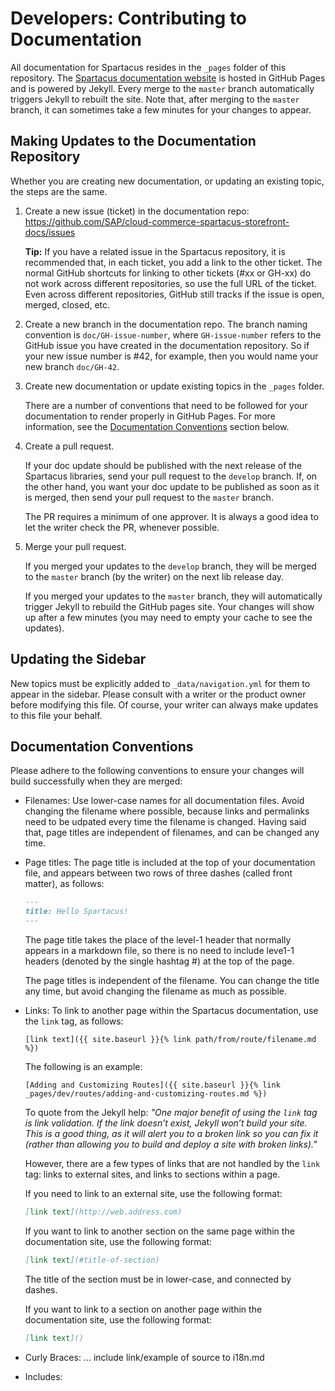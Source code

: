# Developers: Contributing to Documentation

All documentation for Spartacus resides in the `_pages` folder of this repository. The [Spartacus documentation website](https://sap.github.io/cloud-commerce-spartacus-storefront-docs/) is hosted in GitHub Pages and is powered by Jekyll. Every merge to the `master` branch automatically triggers Jekyll to rebuilt the site. Note that, after merging to the `master` branch, it can sometimes take a few minutes for your changes to appear.

## Making Updates to the Documentation Repository

Whether you are creating new documentation, or updating an existing topic, the steps are the same.

1. Create a new issue (ticket) in the documentation repo: https://github.com/SAP/cloud-commerce-spartacus-storefront-docs/issues

   **Tip:** If you have a related issue in the Spartacus repository, it is recommended that, in each ticket, you add a link to the other ticket. The normal GitHub shortcuts for linking to other tickets (#xx or GH-xx) do not work across different repositories, so use the full URL of the ticket. Even across different repositories, GitHub still tracks if the issue is open, merged, closed, etc.

2. Create a new branch in the documentation repo. The branch naming convention is `doc/GH-issue-number`, where `GH-issue-number` refers to the GitHub issue you have created in the documentation repository. So if your new issue number is #42, for example, then you would name your new branch `doc/GH-42`.

3. Create new documentation or update existing topics in the `_pages` folder.

   There are a number of conventions that need to be followed for your documentation to render properly in GitHub Pages. For more information, see the [Documentation Conventions](#documentation-conventions) section below.

4. Create a pull request.

   If your doc update should be published with the next release of the Spartacus libraries, send your pull request to the `develop` branch. If, on the other hand, you want your doc update to be published as soon as it is merged, then send your pull request to the `master` branch.

   The PR requires a minimum of one approver. It is always a good idea to let the writer check the PR, whenever possible.

5. Merge your pull request.

   If you merged your updates to the `develop` branch, they will be merged to the `master` branch (by the writer) on the next lib release day.

   If you merged your updates to the `master` branch, they will automatically trigger Jekyll to rebuild the GitHub pages site. Your changes will show up after a few minutes (you may need to empty your cache to see the updates).  

## Updating the Sidebar

New topics must be explicitly added to `_data/navigation.yml` for them to appear in the sidebar. Please consult with a writer or the product owner before modifying this file. Of course, your writer can always make updates to this file your behalf.

## Documentation Conventions

Please adhere to the following conventions to ensure your changes will build successfully when they are merged:


- Filenames: Use lower-case names for all documentation files. Avoid changing the filename where possible, because links and permalinks need to be udpated every time the filename is changed. Having said that, page titles are independent of filenames, and can be changed any time.

- Page titles: The page title is included at the top of your documentation file, and appears between two rows of three dashes (called front matter), as follows:

    ```markdown
    ---
    title: Hello Spartacus!
    ---
    ```

    The page title takes the place of the level-1 header that normally appears in a markdown file, so there is no need to include leve1-1 headers (denoted by the single hashtag #) at the top of the page.
    
    The page titles is independent of the filename. You can change the title any time, but avoid changing the filename as much as possible.

- Links: To link to another page within the Spartacus documentation, use the `link` tag, as follows:

    ```liquid
    [link text]({{ site.baseurl }}{% link path/from/route/filename.md %})
    ```

    The following is an example:

    ```liquid
    [Adding and Customizing Routes]({{ site.baseurl }}{% link _pages/dev/routes/adding-and-customizing-routes.md %})
    ```

    To quote from the Jekyll help: *"One major benefit of using the `link` tag is link validation. If the link doesn’t exist, Jekyll won’t build your site. This is a good thing, as it will alert you to a broken link so you can fix it (rather than allowing you to build and deploy a site with broken links)."*

    However, there are a few types of links that are not handled by the `link` tag: links to external sites, and links to sections within a page. 
    
    If you need to link to an external site, use the following format:

    ```markdown
    [link text](http://web.address.com)
    ```

    If you want to link to another section on the same page within the documentation site, use the following format:

    ```markdown
    [link text](#title-of-section)
    ```

    The title of the section must be in lower-case, and connected by dashes.

    If you want to link to a section on another page within the documentation site, use the following format:

    ```markdown
    [link text]() 

- Curly Braces: ... include link/example of source to i18n.md

- Includes: 


